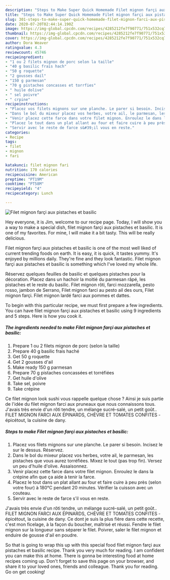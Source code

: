 ```yaml
---
description: "Steps to Make Super Quick Homemade Filet mignon farçi aux pistaches et basilic"
title: "Steps to Make Super Quick Homemade Filet mignon farçi aux pistaches et basilic"
slug: 301-steps-to-make-super-quick-homemade-filet-mignon-farci-aux-pistaches-et-basilic
date: 2020-07-20T02:44:14.190Z
image: https://img-global.cpcdn.com/recipes/4285212fe7f90771/751x532cq70/filet-mignon-farci-aux-pistaches-et-basilic-photo-principale-de-la-recette.jpg
thumbnail: https://img-global.cpcdn.com/recipes/4285212fe7f90771/751x532cq70/filet-mignon-farci-aux-pistaches-et-basilic-photo-principale-de-la-recette.jpg
cover: https://img-global.cpcdn.com/recipes/4285212fe7f90771/751x532cq70/filet-mignon-farci-aux-pistaches-et-basilic-photo-principale-de-la-recette.jpg
author: Dora Weaver
ratingvalue: 4.3
reviewcount: 45746
recipeingredient:
- "1 ou 2 filets mignon de porc selon la taille"
- "40 g basilic frais hach"
- "50 g roquette"
- "2 gousses dail"
- "150 g parmesan"
- "70 g pistaches concasses et torrfies"
- " huile dolive"
- " sel poivre"
- " crpine"
recipeinstructions:
- "Placez vos filets mignons sur une planche. Le parer si besoin. Incisez le sur le dessus. Réservez."
- "Dans le bol du mixeur placez vos herbes, votre ail, le parmesan, les pistaches que vous aurez torréfiées. Mixez le tout (pas trop fin). Versez un peu d&#39;huile d&#39;olive. Assaisonnez."
- "Venir placez cette farce dans votre filet mignon. Enroulez le dans la crépine afin que ça aide à tenir la farce."
- "Placez le tout dans un plat allant au four et faire cuire à peu près (selon votre four) à 180°C pendant 20 minutes. Vérifier la cuisson avec un couteau."
- "Servir avec le reste de farce s&#39;il vous en reste."
categories:
- Recipe
tags:
- filet
- mignon
- fari

katakunci: filet mignon fari 
nutrition: 170 calories
recipecuisine: American
preptime: "PT19M"
cooktime: "PT58M"
recipeyield: "4"
recipecategory: Lunch

---
```



![Filet mignon farçi aux pistaches et basilic](https://img-global.cpcdn.com/recipes/4285212fe7f90771/751x532cq70/filet-mignon-farci-aux-pistaches-et-basilic-photo-principale-de-la-recette.jpg)

Hey everyone, it is Jim, welcome to our recipe page. Today, I will show you a way to make a special dish, filet mignon farçi aux pistaches et basilic. It is one of my favorites. For mine, I will make it a bit tasty. This will be really delicious.

Filet mignon farçi aux pistaches et basilic is one of the most well liked of current trending foods on earth. It is easy, it is quick, it tastes yummy. It's enjoyed by millions daily. They're fine and they look fantastic. Filet mignon farçi aux pistaches et basilic is something which I've loved my whole life.

Réservez quelques feuilles de basilic et quelques pistaches pour la décoration. Placez dans un hachoir la moitié du parmesan râpé, les pistaches et le reste du basilic. Filet mignon rôti, farci mozzarella, pesto rosso, jambon de Serrano, Filet mignon farci au pesto ail des ours, Filet mignon farçi. Filet mignon lardé farci aux pommes et dattes.


To begin with this particular recipe, we must first prepare a few ingredients. You can have filet mignon farçi aux pistaches et basilic using 9 ingredients and 5 steps. Here is how you cook it.

<!--inarticleads1-->

##### The ingredients needed to make Filet mignon farçi aux pistaches et basilic:

1. Prepare 1 ou 2 filets mignon de porc (selon la taille)
1. Prepare 40 g basilic frais haché
1. Get 50 g roquette
1. Get 2 gousses d&#39;ail
1. Make ready 150 g parmesan
1. Prepare 70 g pistaches concassées et torréfiées
1. Get  huile d&#39;olive
1. Take  sel, poivre
1. Take  crépine


Ce filet mignon look sushi vous rappelle quelque chose ? Ainsi je suis partie de l&#39;idée du filet mignon farci aux pruneaux que nous connaissons tous. J&#39;avais très envie d&#39;un rôti tendre, un mélange sucré-salé, un petit goût.. FILET MIGNON FARCI AUX ÉPINARDS, CHÈVRE ET TOMATES CONFITES - épicétout, la cuisine de dany. 

<!--inarticleads2-->

##### Steps to make Filet mignon farçi aux pistaches et basilic:

1. Placez vos filets mignons sur une planche. Le parer si besoin. Incisez le sur le dessus. Réservez.
1. Dans le bol du mixeur placez vos herbes, votre ail, le parmesan, les pistaches que vous aurez torréfiées. Mixez le tout (pas trop fin). Versez un peu d&#39;huile d&#39;olive. Assaisonnez.
1. Venir placez cette farce dans votre filet mignon. Enroulez le dans la crépine afin que ça aide à tenir la farce.
1. Placez le tout dans un plat allant au four et faire cuire à peu près (selon votre four) à 180°C pendant 20 minutes. Vérifier la cuisson avec un couteau.
1. Servir avec le reste de farce s&#39;il vous en reste.


J&#39;avais très envie d&#39;un rôti tendre, un mélange sucré-salé, un petit goût.. FILET MIGNON FARCI AUX ÉPINARDS, CHÈVRE ET TOMATES CONFITES - épicétout, la cuisine de dany. Ce dont je suis la plus fière dans cette recette, c&#39;est mon ficelage, à la façon du boucher, maîtrisé et réussi. Fendre le filet mignon sur la longueur sans séparer le filet. Poivrer, saler le filet mignon et enduire de gousse d&#39;ail en poudre. 

So that is going to wrap this up with this special food filet mignon farçi aux pistaches et basilic recipe. Thank you very much for reading. I am confident you can make this at home. There is gonna be interesting food at home recipes coming up. Don't forget to save this page on your browser, and share it to your loved ones, friends and colleague. Thank you for reading. Go on get cooking!
